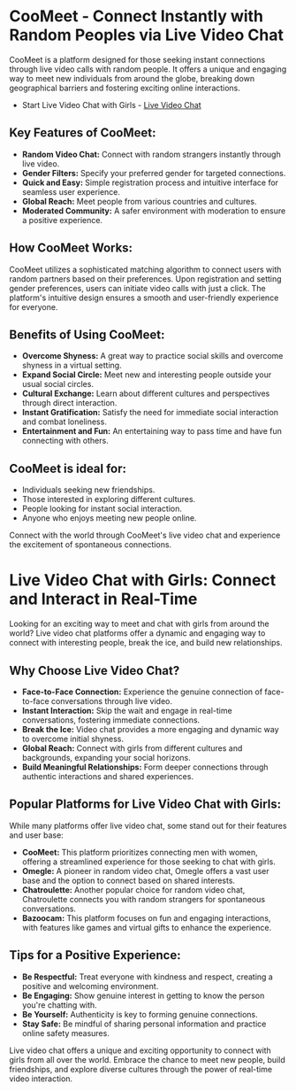 # CooMeet - Connect Instantly with Random Peoples via Live Video Chat

CooMeet is a platform designed for those seeking instant connections through live video calls with random people.  It offers a unique and engaging way to meet new individuals from around the globe, breaking down geographical barriers and fostering exciting online interactions.
* Start Live Video Chat with Girls - [Live Video Chat](https://camgly.com/)
## Key Features of CooMeet:

* **Random Video Chat:** Connect with random strangers instantly through live video.
* **Gender Filters:** Specify your preferred gender for targeted connections.
* **Quick and Easy:** Simple registration process and intuitive interface for seamless user experience.
* **Global Reach:** Meet people from various countries and cultures.
* **Moderated Community:** A safer environment with moderation to ensure a positive experience.

## How CooMeet Works:

CooMeet utilizes a sophisticated matching algorithm to connect users with random partners based on their preferences. Upon registration and setting gender preferences, users can initiate video calls with just a click. The platform's intuitive design ensures a smooth and user-friendly experience for everyone.

## Benefits of Using CooMeet:

* **Overcome Shyness:** A great way to practice social skills and overcome shyness in a virtual setting.
* **Expand Social Circle:** Meet new and interesting people outside your usual social circles.
* **Cultural Exchange:** Learn about different cultures and perspectives through direct interaction.
* **Instant Gratification:** Satisfy the need for immediate social interaction and combat loneliness.
* **Entertainment and Fun:** An entertaining way to pass time and have fun connecting with others.

## CooMeet is ideal for:

* Individuals seeking new friendships.
* Those interested in exploring different cultures.
* People looking for instant social interaction.
* Anyone who enjoys meeting new people online.

Connect with the world through CooMeet's live video chat and experience the excitement of spontaneous connections.


# Live Video Chat with Girls: Connect and Interact in Real-Time

Looking for an exciting way to meet and chat with girls from around the world? Live video chat platforms offer a dynamic and engaging way to connect with interesting people, break the ice, and build new relationships. 

## Why Choose Live Video Chat?

* **Face-to-Face Connection:** Experience the genuine connection of face-to-face conversations through live video.
* **Instant Interaction:** Skip the wait and engage in real-time conversations, fostering immediate connections.
* **Break the Ice:** Video chat provides a more engaging and dynamic way to overcome initial shyness.
* **Global Reach:** Connect with girls from different cultures and backgrounds, expanding your social horizons.
* **Build Meaningful Relationships:**  Form deeper connections through authentic interactions and shared experiences.


## Popular Platforms for Live Video Chat with Girls:

While many platforms offer live video chat, some stand out for their features and user base:

* **CooMeet:**  This platform prioritizes connecting men with women, offering a streamlined experience for those seeking to chat with girls.
* **Omegle:** A pioneer in random video chat, Omegle offers a vast user base and the option to connect based on shared interests.
* **Chatroulette:** Another popular choice for random video chat, Chatroulette connects you with random strangers for spontaneous conversations.
* **Bazoocam:**  This platform focuses on fun and engaging interactions, with features like games and virtual gifts to enhance the experience.

## Tips for a Positive Experience:

* **Be Respectful:** Treat everyone with kindness and respect, creating a positive and welcoming environment.
* **Be Engaging:** Show genuine interest in getting to know the person you're chatting with.
* **Be Yourself:** Authenticity is key to forming genuine connections.
* **Stay Safe:** Be mindful of sharing personal information and practice online safety measures.

Live video chat offers a unique and exciting opportunity to connect with girls from all over the world. Embrace the chance to meet new people, build friendships, and explore diverse cultures through the power of real-time video interaction.
